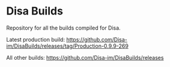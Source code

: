 # Disa Builds

Repository for all the builds compiled for Disa.

Latest production build: https://github.com/Disa-im/DisaBuilds/releases/tag/Production-0.9.9-269

All other builds: https://github.com/Disa-im/DisaBuilds/releases
